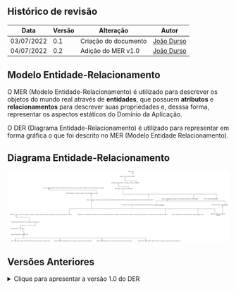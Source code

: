 ## Histórico de revisão

| Data       | Versão | Alteração            | Autor                                     |
| ---------- | ------ | -------------------- | ----------------------------------------- |
| 03/07/2022 | 0.1    | Criação do documento | [João Durso](https://github.com/jvsdurso) |
| 04/07/2022 | 0.2    | Adição do MER v1.0   | [João Durso](https://github.com/jvsdurso) |

## Modelo Entidade-Relacionamento

O MER (Modelo Entidade-Relacionamento) é utilizado para descrever os objetos do mundo real através de **entidades**, que possuem **atributos** e **relacionamentos** para descrever suas propriedades e, desssa forma, representar os aspectos estáticos do Domínio da Aplicação.

O DER (Diagrama Entidade-Relacionamento) é utilizado para representar em forma gráfica o que foi descrito no MER (Modelo Entidade Relacionamento).

## Diagrama Entidade-Relacionamento

![DER v1.0](../assets/images/MER/MER.png)

## Versões Anteriores

<details>
<summary>Clique para apresentar a versão 1.0 do DER</summary>

### DER v1.0

Como o Diagrama Entidade-Relacionamento foi feito no Google Drive, através da plataforma Diagrams(draw.io), não teve como restaurar todo o histórico de modificações. Portanto, somente as mudanças a partir da versão 1.0 serão documentadas.

![DER v1.0](../assets/images/MER/MER.png)

**Autor(es):** [João Durso](https://github.com/jvsdurso) <br><br>
</details>